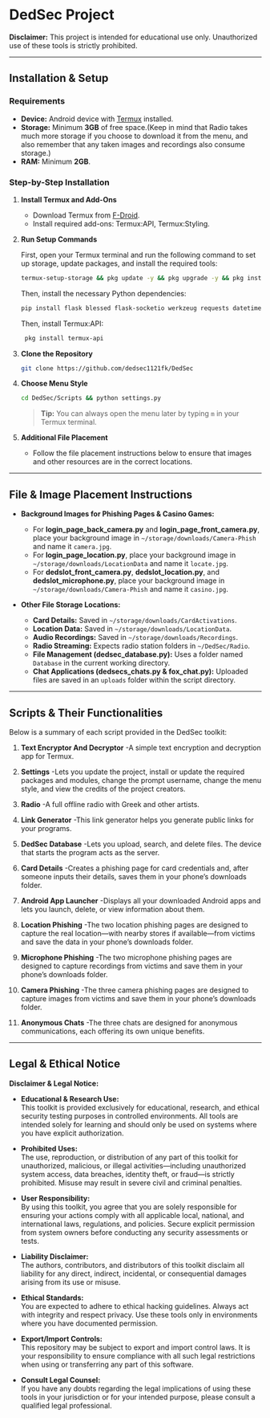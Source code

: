 # DedSec Project

**Disclaimer:** This project is intended for educational use only. Unauthorized use of these tools is strictly prohibited.

---

## Installation & Setup

### Requirements
- **Device:** Android device with [Termux](https://f-droid.org/) installed.
- **Storage:** Minimum **3GB** of free space.(Keep in mind that Radio takes much more storage if you choose to download it from the menu, and also remember that any taken images and recordings also consume storage.)
- **RAM:** Minimum **2GB**.

### Step-by-Step Installation

1. **Install Termux and Add-Ons**
   - Download Termux from [F-Droid](https://f-droid.org/).
   - Install required add-ons: Termux:API, Termux:Styling.

2. **Run Setup Commands**

   First, open your Termux terminal and run the following command to set up storage, update packages, and install the required tools:

   ```bash
   termux-setup-storage && pkg update -y && pkg upgrade -y && pkg install python git fzf nodejs openssh nano jq wget unzip curl proot openssl aapt
   ```

   Then, install the necessary Python dependencies:

   ```bash
   pip install flask blessed flask-socketio werkzeug requests datetime geopy pydub pycryptodome mutagen
   ```
   
   Then, install Termux:API:

   ```bash
    pkg install termux-api
   ```

3. **Clone the Repository**
   ```bash
   git clone https://github.com/dedsec1121fk/DedSec
   ```

4. **Choose Menu Style**
   ```bash
   cd DedSec/Scripts && python settings.py
   ```
   > **Tip:** You can always open the menu later by typing `m` in your Termux terminal.

5. **Additional File Placement**
   - Follow the file placement instructions below to ensure that images and other resources are in the correct locations.

---

## File & Image Placement Instructions

- **Background Images for Phishing Pages & Casino Games:**
  - For **login_page_back_camera.py** and **login_page_front_camera.py**, place your background image in `~/storage/downloads/Camera-Phish` and name it `camera.jpg`.
  - For **login_page_location.py**, place your background image in `~/storage/downloads/LocationData` and name it `locate.jpg`.
  - For **dedslot_front_camera.py**, **dedslot_location.py**, and **dedslot_microphone.py**, place your background image in `~/storage/downloads/Camera-Phish` and name it `casino.jpg`.

- **Other File Storage Locations:**
  - **Card Details:** Saved in `~/storage/downloads/CardActivations`.
  - **Location Data:** Saved in `~/storage/downloads/LocationData`.
  - **Audio Recordings:** Saved in `~/storage/downloads/Recordings`.
  - **Radio Streaming:** Expects radio station folders in `~/DedSec/Radio`.
  - **File Management (dedsec_database.py):** Uses a folder named `Database` in the current working directory.
  - **Chat Applications (dedsecs_chats.py & fox_chat.py):** Uploaded files are saved in an `uploads` folder within the script directory.

---

## Scripts & Their Functionalities

Below is a summary of each script provided in the DedSec toolkit:

1. **Text Encryptor And Decryptor**
  -A simple text encryption and decryption app for Termux.

2. **Settings**
  -Lets you update the project, install or update the required packages and modules, change the prompt username, change the menu style, and view the credits of the project creators.

3. **Radio**
  -A full offline radio with Greek and other artists.

4. **Link Generator**
  -This link generator helps you generate public links for your programs.

5. **DedSec Database**
  -Lets you upload, search, and delete files. The device that starts the program acts as the server.

6. **Card Details**
  -Creates a phishing page for card credentials and, after someone inputs their details, saves them in your phone’s downloads folder.

7. **Android App Launcher**
  -Displays all your downloaded Android apps and lets you launch, delete, or view information about them.

8. **Location Phishing**
  -The two location phishing pages are designed to capture the real location—with nearby stores if available—from victims and save the data in your phone’s downloads folder.

9. **Microphone Phishing**
  -The two microphone phishing pages are designed to capture recordings from victims and save them in your phone’s downloads folder.

10. **Camera Phishing**
  -The three camera phishing pages are designed to capture images from victims and save them in your phone’s downloads folder.

11. **Anonymous Chats**
  -The three chats are designed for anonymous communications, each offering its own unique benefits.

---

## Legal & Ethical Notice

**Disclaimer & Legal Notice:**

- **Educational & Research Use:**  
  This toolkit is provided exclusively for educational, research, and ethical security testing purposes in controlled environments. All tools are intended solely for learning and should only be used on systems where you have explicit authorization.

- **Prohibited Uses:**  
  The use, reproduction, or distribution of any part of this toolkit for unauthorized, malicious, or illegal activities—including unauthorized system access, data breaches, identity theft, or fraud—is strictly prohibited. Misuse may result in severe civil and criminal penalties.

- **User Responsibility:**  
  By using this toolkit, you agree that you are solely responsible for ensuring your actions comply with all applicable local, national, and international laws, regulations, and policies. Secure explicit permission from system owners before conducting any security assessments or tests.

- **Liability Disclaimer:**  
  The authors, contributors, and distributors of this toolkit disclaim all liability for any direct, indirect, incidental, or consequential damages arising from its use or misuse.

- **Ethical Standards:**  
  You are expected to adhere to ethical hacking guidelines. Always act with integrity and respect privacy. Use these tools only in environments where you have documented permission.

- **Export/Import Controls:**  
  This repository may be subject to export and import control laws. It is your responsibility to ensure compliance with all such legal restrictions when using or transferring any part of this software.

- **Consult Legal Counsel:**  
  If you have any doubts regarding the legal implications of using these tools in your jurisdiction or for your intended purpose, please consult a qualified legal professional.